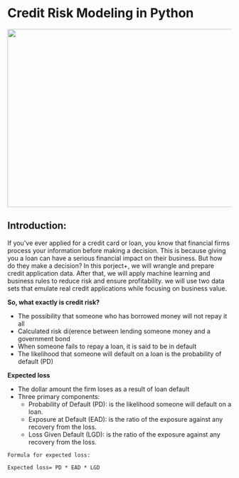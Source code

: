 # Credit Risk Modeling in Python

<p align="center">
  <img width="700" height="400" src="https://user-images.githubusercontent.com/67468718/149666189-fbae54b6-b123-4905-8348-e59ec94cdb1c.png">
</p>

## Introduction:

If you've ever applied for a credit card or loan, you know that financial firms process your information before making a decision. This is because giving you a loan can have a serious financial impact on their business. But how do they make a decision? In this porject+, we will wrangle and prepare credit application data. After that, we will apply machine learning and business rules to reduce risk and ensure profitability. we will use two data sets that emulate real credit applications while focusing on business value.

**So, what exactly is credit risk?** 

* The possibility that someone who has borrowed money will not repay it all
* Calculated risk di(erence between lending someone money and a government bond
* When someone fails to repay a loan, it is said to be in default
* The likelihood that someone will default on a loan is the probability of default (PD)

**Expected loss**

* The dollar amount the firm loses as a result of loan default
* Three primary components:
  * Probability of Default (PD): is the likelihood someone will default on a loan.
  * Exposure at Default (EAD): is the ratio of the exposure against any recovery from the loss.
  * Loss Given Default (LGD): is the ratio of the exposure against any recovery from the loss.

```
Formula for expected loss:

Expected loss= PD * EAD * LGD
```






